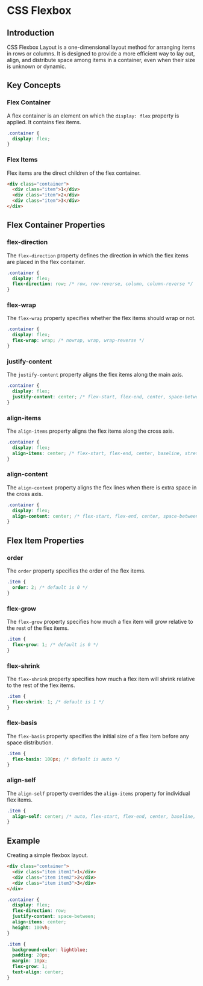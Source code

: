 # CSS Flexbox

## Introduction

CSS Flexbox Layout is a one-dimensional layout method for arranging items in rows or columns. It is designed to provide a more efficient way to lay out, align, and distribute space among items in a container, even when their size is unknown or dynamic.

## Key Concepts

### Flex Container

A flex container is an element on which the `display: flex` property is applied. It contains flex items.

```css
.container {
  display: flex;
}
```

### Flex Items

Flex items are the direct children of the flex container.

```html
<div class="container">
  <div class="item">1</div>
  <div class="item">2</div>
  <div class="item">3</div>
</div>
```

## Flex Container Properties

### flex-direction

The `flex-direction` property defines the direction in which the flex items are placed in the flex container.

```css
.container {
  display: flex;
  flex-direction: row; /* row, row-reverse, column, column-reverse */
}
```

### flex-wrap

The `flex-wrap` property specifies whether the flex items should wrap or not.

```css
.container {
  display: flex;
  flex-wrap: wrap; /* nowrap, wrap, wrap-reverse */
}
```

### justify-content

The `justify-content` property aligns the flex items along the main axis.

```css
.container {
  display: flex;
  justify-content: center; /* flex-start, flex-end, center, space-between, space-around, space-evenly */
}
```

### align-items

The `align-items` property aligns the flex items along the cross axis.

```css
.container {
  display: flex;
  align-items: center; /* flex-start, flex-end, center, baseline, stretch */
}
```

### align-content

The `align-content` property aligns the flex lines when there is extra space in the cross axis.

```css
.container {
  display: flex;
  align-content: center; /* flex-start, flex-end, center, space-between, space-around, stretch */
}
```

## Flex Item Properties

### order

The `order` property specifies the order of the flex items.

```css
.item {
  order: 2; /* default is 0 */
}
```

### flex-grow

The `flex-grow` property specifies how much a flex item will grow relative to the rest of the flex items.

```css
.item {
  flex-grow: 1; /* default is 0 */
}
```

### flex-shrink

The `flex-shrink` property specifies how much a flex item will shrink relative to the rest of the flex items.

```css
.item {
  flex-shrink: 1; /* default is 1 */
}
```

### flex-basis

The `flex-basis` property specifies the initial size of a flex item before any space distribution.

```css
.item {
  flex-basis: 100px; /* default is auto */
}
```

### align-self

The `align-self` property overrides the `align-items` property for individual flex items.

```css
.item {
  align-self: center; /* auto, flex-start, flex-end, center, baseline, stretch */
}
```

## Example

Creating a simple flexbox layout.

```html
<div class="container">
  <div class="item item1">1</div>
  <div class="item item2">2</div>
  <div class="item item3">3</div>
</div>
```

```css
.container {
  display: flex;
  flex-direction: row;
  justify-content: space-between;
  align-items: center;
  height: 100vh;
}

.item {
  background-color: lightblue;
  padding: 20px;
  margin: 10px;
  flex-grow: 1;
  text-align: center;
}
